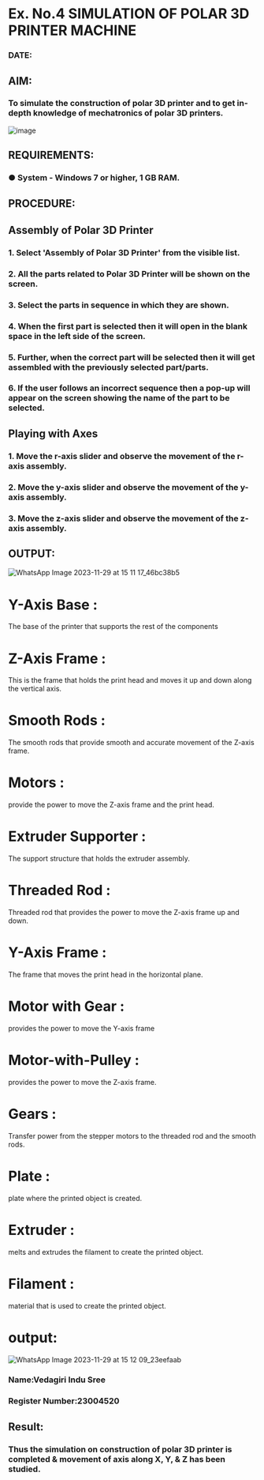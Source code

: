 # Ex. No.4 SIMULATION OF POLAR 3D PRINTER MACHINE

### DATE: 

## AIM:
### To simulate the construction of polar 3D printer and to get in-depth knowledge of mechatronics of polar 3D printers.

![image](https://github.com/Sellakumar1987/Ex.-No.-4---SIMULATION-OF-POLAR-3D-PRINTER-MACHINE/assets/113594316/b551f195-9877-49a2-99bb-a9efcfb3381a)

## REQUIREMENTS:
### ●	System - Windows 7 or higher, 1 GB RAM.

## PROCEDURE:

## Assembly of Polar 3D Printer
### 1.	Select 'Assembly of Polar 3D Printer' from the visible list.
### 2.	All the parts related to Polar 3D Printer will be shown on the screen.
### 3.	Select the parts in sequence in which they are shown.
### 4.	When the first part is selected then it will open in the blank space in the left side of the screen.
### 5.	Further, when the correct part will be selected then it will get assembled with the previously selected part/parts.
### 6.	If the user follows an incorrect sequence then a pop-up will appear on the screen showing the name of the part to be selected.

## Playing with Axes
### 1.	Move the r-axis slider and observe the movement of the r-axis assembly.
### 2.	Move the y-axis slider and observe the movement of the y-axis assembly.
### 3.	Move the z-axis slider and observe the movement of the z-axis assembly.

## OUTPUT:
![WhatsApp Image 2023-11-29 at 15 11 17_46bc38b5](https://github.com/vedagiriindusree/Ex.-No.-4---SIMULATION-OF-POLAR-3D-PRINTER-MACHINE/assets/149366776/df7d13dc-f59f-41f2-924e-1d40a57febb6)
# Y-Axis Base :
The base of the printer that supports the rest of the components

# Z-Axis Frame :
This is the frame that holds the print head and moves it up and down along the vertical axis.

# Smooth Rods :
The smooth rods that provide smooth and accurate movement of the Z-axis frame.

# Motors :
provide the power to move the Z-axis frame and the print head.

# Extruder Supporter :
The support structure that holds the extruder assembly.

# Threaded Rod :
Threaded rod that provides the power to move the Z-axis frame up and down.

# Y-Axis Frame :
The frame that moves the print head in the horizontal plane.

# Motor with Gear :
provides the power to move the Y-axis frame

# Motor-with-Pulley :
provides the power to move the Z-axis frame.

# Gears :
Transfer power from the stepper motors to the threaded rod and the smooth rods.

# Plate :
plate where the printed object is created.

# Extruder :
melts and extrudes the filament to create the printed object.

# Filament :
material that is used to create the printed object.
# output:
![WhatsApp Image 2023-11-29 at 15 12 09_23eefaab](https://github.com/vedagiriindusree/Ex.-No.-4---SIMULATION-OF-POLAR-3D-PRINTER-MACHINE/assets/149366776/190237fd-cf8f-49d8-a265-ccbd2b067f8f)

### Name:Vedagiri Indu Sree
### Register Number:23004520

## Result: 
### Thus the simulation on construction of polar 3D printer is completed & movement of axis along X, Y, & Z has been studied.
